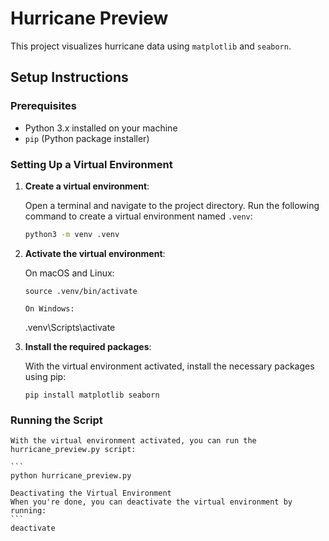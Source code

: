 # Hurricane Preview

This project visualizes hurricane data using `matplotlib` and `seaborn`.

## Setup Instructions

### Prerequisites

- Python 3.x installed on your machine
- `pip` (Python package installer)

### Setting Up a Virtual Environment

1. **Create a virtual environment**:
   
   Open a terminal and navigate to the project directory. Run the following command to create a virtual environment named `.venv`:

   ```bash
   python3 -m venv .venv
2. **Activate the virtual environment**:

    On macOS and Linux:
    ```
    source .venv/bin/activate

    On Windows:
    ```
    .venv\Scripts\activate

3. **Install the required packages**:

    With the virtual environment activated, install the necessary packages using pip:
    ```
    pip install matplotlib seaborn

### Running the Script
    With the virtual environment activated, you can run the hurricane_preview.py script:

    ```
    python hurricane_preview.py

    Deactivating the Virtual Environment
    When you're done, you can deactivate the virtual environment by running:
    ```
    deactivate

